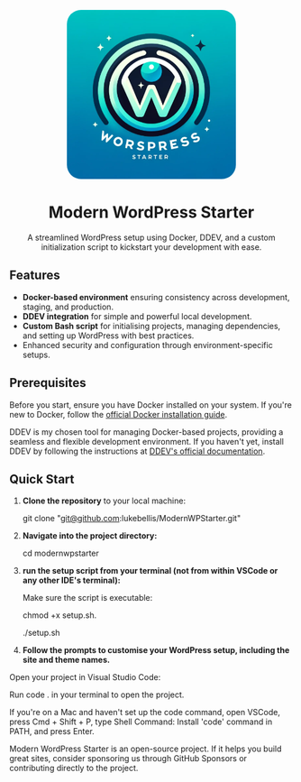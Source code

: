 <p align="center">
  <img alt="Modern WordPress Starter" src="ModernWordPresStarter.webp" height="300" style="border-radius:25px">
</p>

<h1 align="center">Modern WordPress Starter</h1>

<p align="center">
  A streamlined WordPress setup using Docker, DDEV, and a custom initialization script to kickstart your development with ease.
</p>

## Features

- **Docker-based environment** ensuring consistency across development, staging, and production.
- **DDEV integration** for simple and powerful local development.
- **Custom Bash script** for initialising projects, managing dependencies, and setting up WordPress with best practices.
- Enhanced security and configuration through environment-specific setups.

## Prerequisites

Before you start, ensure you have Docker installed on your system. If you're new to Docker, follow the [official Docker installation guide](https://docs.docker.com/get-docker/).

DDEV is my chosen tool for managing Docker-based projects, providing a seamless and flexible development environment. If you haven't yet, install DDEV by following the instructions at [DDEV's official documentation](https://ddev.readthedocs.io/en/stable/#installation).

## Quick Start

1. **Clone the repository** to your local machine:
   
   git clone "git@github.com:lukebellis/ModernWPStarter.git"

2. **Navigate into the project directory:**

    cd modernwpstarter

3. **run the setup script from your terminal (not from within VSCode or any other IDE's terminal):**

    Make sure the script is executable: 

    chmod +x setup.sh.

    ./setup.sh

4. **Follow the prompts to customise your WordPress setup, including the site and theme names.**

Open your project in Visual Studio Code:

Run code . in your terminal to open the project.

If you're on a Mac and haven't set up the code command, open VSCode, press Cmd + Shift + P, type Shell Command: Install 'code' command in PATH, and press Enter.

Modern WordPress Starter is an open-source project. If it helps you build great sites, consider sponsoring us through GitHub Sponsors or contributing directly to the project.